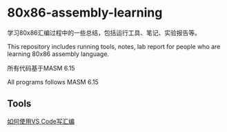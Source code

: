 # 80x86-assembly-learning

学习80x86汇编过程中的一些总结，包括运行工具、笔记、实验报告等。

This repository includes running tools, notes, lab report for people who are learning 80x86 assembly language.

所有代码基于MASM 6.15

All programs follows MASM 6.15

## Tools

[如何使用VS Code写汇编](./asm4vscode/)

